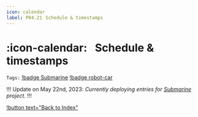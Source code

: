 ```yaml
---
icon: calendar
label: P04.21⠀Schedule & timestamps
---
```

# :icon-calendar:⠀Schedule & timestamps
`Tags:` [!badge Submarine](/projects/P04-submarine.md) [!badge robot-car]()

!!!
Update on May 22nd, 2023: *Currently deploying entries for [Submarine](/projects/P04-submarine.md) project.*
!!!

[!button text="Back to Index"](/projects/P04-submarine/P04-10-19-about-the-project/P04-10-index.md)